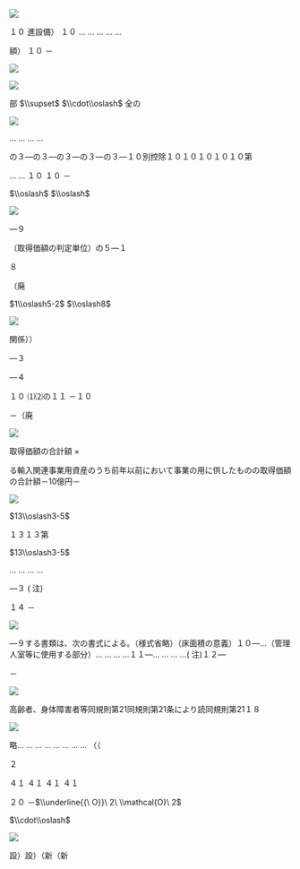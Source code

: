 ![](https://www.nta.go.jp/tmp/5d8729cb-36e5-477f-bab5-8943f173dac6/images/0707ffb99eea878ce2adbab277bf1e026e57f19eb3a986a179067b990f2e77e7.jpg)

１０ 進設備） １０ … … … … …

額） １０ －

![](https://www.nta.go.jp/tmp/5d8729cb-36e5-477f-bab5-8943f173dac6/images/7123a280973bf06ef2968316ace6da39055f5dffe6c885412d3b1b8e3d85df3a.jpg)

![](https://www.nta.go.jp/tmp/5d8729cb-36e5-477f-bab5-8943f173dac6/images/d1dace188cdf3c04f40971264df339d2463c6e18831799c30006fc04383fa8d5.jpg)

部 $\\supset$ $\\cdot\\oslash$ 全の

![](https://www.nta.go.jp/tmp/5d8729cb-36e5-477f-bab5-8943f173dac6/images/5cce8b2f84596170347521aaa2513f056bb7c7f0c369baebd9196c35249987f1.jpg)

… … … …

の３―の３―の３―の３―の３―１０別控除１０１０１０１０１０第

… … １０ １０ －

$\\oslash$ $\\oslash$

![](https://www.nta.go.jp/tmp/5d8729cb-36e5-477f-bab5-8943f173dac6/images/c0ebf0c1b2cb2225bad69ba8cd3c3accfa33e5b42e6c25d485e386f64632a483.jpg)

―９

（取得価額の判定単位）の５―１

８

（廃

$1\\oslash5-2$ $\\oslash8$

![](https://www.nta.go.jp/tmp/5d8729cb-36e5-477f-bab5-8943f173dac6/images/362c58ce6e24f4385232d7a9014dcee1d6201cf6370a5d7be94f405fa0fbbc95.jpg)

関係））

―３

―４

１０ ⑴⑵の１１ －１０

－（廃

![](https://www.nta.go.jp/tmp/5d8729cb-36e5-477f-bab5-8943f173dac6/images/d3ff97a21d9851645b9281adb263930c5854526abfbbb3faab17a38fb8f31156.jpg)

取得価額の合計額 ×

る輸入関連事業用資産のうち前年以前において事業の用に供したものの取得価額の合計額－10億円－

![](https://www.nta.go.jp/tmp/5d8729cb-36e5-477f-bab5-8943f173dac6/images/e39a1ede738947c9f27dbb636584c3318abbb3489ae6fd7d104be91b4d48fd7b.jpg)

$13\\oslash3-5$

１３１３第

$13\\oslash3-5$

… … … …

―３ ( 注)

１４ －

![](https://www.nta.go.jp/tmp/5d8729cb-36e5-477f-bab5-8943f173dac6/images/fcb55156606bcbb53e085eb3e9cfa61d1572b7e80936caf1377f70312fb30ffe.jpg)

―９する書類は、次の書式による。（様式省略）（床面積の意義）１０―…（管理人室等に使用する部分）… … … …１１―… … … …( 注)１２―

－

![](https://www.nta.go.jp/tmp/5d8729cb-36e5-477f-bab5-8943f173dac6/images/31393566ab1bbb6f47611f8595b3d0ff9dfcd350046af036d42532210209dc7b.jpg)

高齢者、身体障害者等同規則第21同規則第21条により読同規則第21１８

![](https://www.nta.go.jp/tmp/5d8729cb-36e5-477f-bab5-8943f173dac6/images/d9dbbeea7bd8b97ece92ff0e5798c09c3b530b43c49d37ec5e42b955ff21f9c0.jpg)

略… … … … … … … … （（

２

４１ ４１ ４１ ４１

２０ －$\\underline{{\ O}}\ 2\ \\mathcal{O}\ 2$

$\\cdot\\oslash$

![](https://www.nta.go.jp/tmp/5d8729cb-36e5-477f-bab5-8943f173dac6/images/879d092e20fa4ed597a32e066faab284980b7c58052d0a1bd976537287e1415d.jpg)

設）設）（新（新